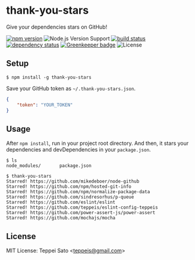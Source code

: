 thank-you-stars
====

Give your dependencies stars on GitHub!

[![npm version][npm-image]][npm-url]
![Node.js Version Support][node-version]
[![build status][circleci-image]][circleci-url]
[![dependency status][deps-image]][deps-url]
[![Greenkeeper badge](https://badges.greenkeeper.io/teppeis/thank-you-stars.svg)](https://greenkeeper.io/)
![License][license]

## Setup

```console
$ npm install -g thank-you-stars
```

Save your GitHub token as `~/.thank-you-stars.json`.

```json
{
    "token": "YOUR_TOKEN"
}
```

## Usage

After `npm install`, run in your project root directory. And then, it stars your dependencies and devDependencies in your `package.json`.

```console
$ ls
node_modules/       package.json

$ thank-you-stars
Starred! https://github.com/mikedeboer/node-github
Starred! https://github.com/npm/hosted-git-info
Starred! https://github.com/npm/normalize-package-data
Starred! https://github.com/sindresorhus/p-queue
Starred! https://github.com/eslint/eslint
Starred! https://github.com/teppeis/eslint-config-teppeis
Starred! https://github.com/power-assert-js/power-assert
Starred! https://github.com/mochajs/mocha
```

## License

MIT License: Teppei Sato &lt;teppeis@gmail.com&gt;

[npm-image]: https://img.shields.io/npm/v/thank-you-stars.svg
[npm-url]: https://npmjs.org/package/thank-you-stars
[npm-downloads-image]: https://img.shields.io/npm/dm/thank-you-stars.svg
[deps-image]: https://img.shields.io/david/teppeis/thank-you-stars.svg
[deps-url]: https://david-dm.org/teppeis/thank-you-stars
[node-version]: https://img.shields.io/badge/Node.js%20support-v4,v6,v8-brightgreen.svg
[coverage-image]: https://img.shields.io/coveralls/teppeis/thank-you-stars/master.svg
[coverage-url]: https://coveralls.io/github/teppeis/thank-you-stars?branch=master
[license]: https://img.shields.io/npm/l/thank-you-stars.svg
[circleci-image]: https://circleci.com/gh/teppeis/thank-you-stars.svg?style=svg
[circleci-url]: https://circleci.com/gh/teppeis/thank-you-stars
